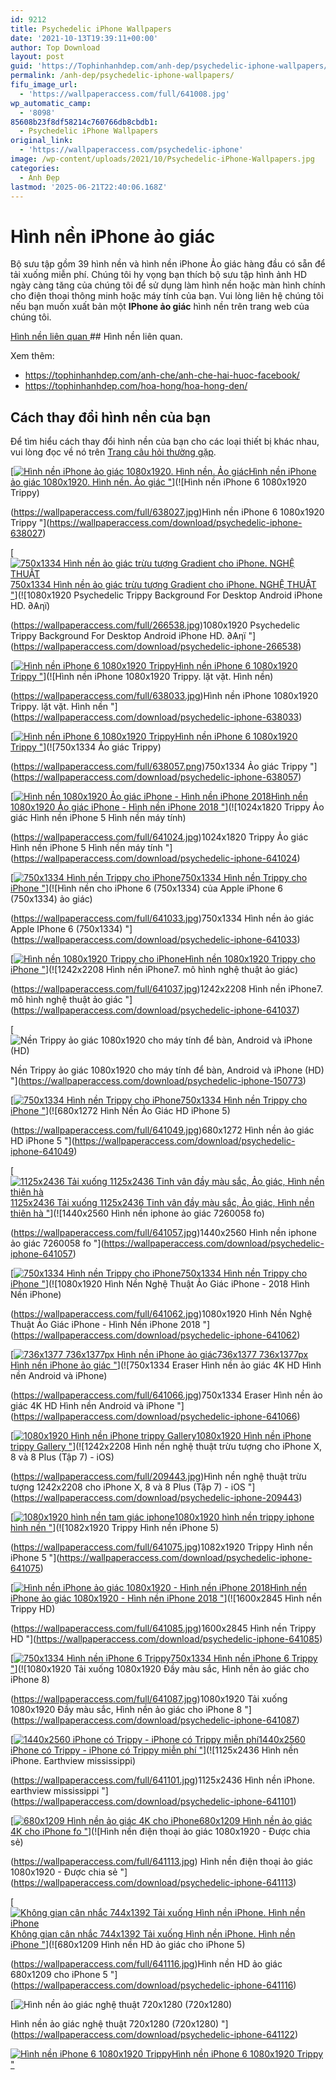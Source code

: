 ```yaml
---
id: 9212
title: Psychedelic iPhone Wallpapers
date: '2021-10-13T19:39:11+00:00'
author: Top Download
layout: post
guid: 'https://Tophinhanhdep.com/anh-dep/psychedelic-iphone-wallpapers/'
permalink: /anh-dep/psychedelic-iphone-wallpapers/
fifu_image_url:
  - 'https://wallpaperaccess.com/full/641008.jpg'
wp_automatic_camp:
  - '8098'
85608b23f8df58214c760766db8cbdb1:
  - Psychedelic iPhone Wallpapers
original_link:
  - 'https://wallpaperaccess.com/psychedelic-iphone'
image: /wp-content/uploads/2021/10/Psychedelic-iPhone-Wallpapers.jpg
categories:
  - Ảnh Đẹp
lastmod: '2025-06-21T22:40:06.168Z'
---
```

# Hình nền iPhone ảo giác

Bộ sưu tập gồm 39 hình nền và hình nền iPhone Ảo giác hàng đầu có sẵn để tải xuống miễn phí. Chúng tôi hy vọng bạn thích bộ sưu tập hình ảnh HD ngày càng tăng của chúng tôi để sử dụng làm hình nền hoặc màn hình chính cho điện thoại thông minh hoặc máy tính của bạn. Vui lòng liên hệ chúng tôi nếu bạn muốn xuất bản một **IPhone ảo giác** hình nền trên trang web của chúng tôi.

[Hình nền liên quan ](#related) ## Hình nền liên quan.

   
 Xem thêm:

   
- <https://tophinhanhdep.com/anh-che/anh-che-hai-huoc-facebook/>
- <https://tophinhanhdep.com/hoa-hong/hoa-hong-den/>

## Cách thay đổi hình nền của bạn

Để tìm hiểu cách thay đổi hình nền của bạn cho các loại thiết bị khác nhau, vui lòng đọc về nó trên [Trang câu hỏi thường gặp](https://tophinhanhdep.com/faq/).

  
[[![Hình nền iPhone ảo giác 1080x1920.  Hình nền.  Ảo giác](https://wallpaperaccess.com/full/641008.jpg)Hình nền iPhone ảo giác 1080x1920. Hình nền. Ảo giác "](https://wallpaperaccess.com/download/psychedelic-iphone-641008)](![Hình nền iPhone 6 1080x1920 Trippy)

(https://wallpaperaccess.com/full/638027.jpg)Hình nền iPhone 6 1080x1920 Trippy "](https://wallpaperaccess.com/download/psychedelic-iphone-638027)

[[![750x1334 Hình nền ảo giác trừu tượng Gradient cho iPhone.  NGHỆ THUẬT](https://wallpaperaccess.com/full/339109.png)750x1334 Hình nền ảo giác trừu tượng Gradient cho iPhone. NGHỆ THUẬT "](https://wallpaperaccess.com/download/psychedelic-iphone-339109)](![1080x1920 Psychedelic Trippy Background For Desktop Android iPhone HD.  ∂Ѧηї)

(https://wallpaperaccess.com/full/266538.jpg)1080x1920 Psychedelic Trippy Background For Desktop Android iPhone HD. ∂Ѧηї "](https://wallpaperaccess.com/download/psychedelic-iphone-266538)

[[![Hình nền iPhone 6 1080x1920 Trippy](https://wallpaperaccess.com/full/641014.jpg)Hình nền iPhone 6 1080x1920 Trippy "](https://wallpaperaccess.com/download/psychedelic-iphone-641014)](![Hình nền iPhone 1080x1920 Trippy.  lặt vặt.  Hình nền)

(https://wallpaperaccess.com/full/638033.jpg)Hình nền iPhone 1080x1920 Trippy. lặt vặt. Hình nền "](https://wallpaperaccess.com/download/psychedelic-iphone-638033)

[[![Hình nền iPhone 6 1080x1920 Trippy](https://wallpaperaccess.com/full/641019.jpg)Hình nền iPhone 6 1080x1920 Trippy "](https://wallpaperaccess.com/download/psychedelic-iphone-641019)](![750x1334 Ảo giác Trippy)

(https://wallpaperaccess.com/full/638057.png)750x1334 Ảo giác Trippy "](https://wallpaperaccess.com/download/psychedelic-iphone-638057)

[[![Hình nền 1080x1920 Ảo giác iPhone - Hình nền iPhone 2018](https://wallpaperaccess.com/full/641023.jpg)Hình nền 1080x1920 Ảo giác iPhone - Hình nền iPhone 2018 "](https://wallpaperaccess.com/download/psychedelic-iphone-641023)](![1024x1820 Trippy Ảo giác Hình nền iPhone 5 Hình nền máy tính)

(https://wallpaperaccess.com/full/641024.jpg)1024x1820 Trippy Ảo giác Hình nền iPhone 5 Hình nền máy tính "](https://wallpaperaccess.com/download/psychedelic-iphone-641024)

[[![750x1334 Hình nền Trippy cho iPhone](https://wallpaperaccess.com/full/641031.jpg)750x1334 Hình nền Trippy cho iPhone "](https://wallpaperaccess.com/download/psychedelic-iphone-641031)](![Hình nền cho iPhone 6 (750x1334) của Apple iPhone 6 (750x1334) ảo giác)

(https://wallpaperaccess.com/full/641033.jpg)750x1334 Hình nền ảo giác Apple IPhone 6 (750x1334) "](https://wallpaperaccess.com/download/psychedelic-iphone-641033)

[[![Hình nền 1080x1920 Trippy cho iPhone](https://wallpaperaccess.com/full/641035.jpg)Hình nền 1080x1920 Trippy cho iPhone "](https://wallpaperaccess.com/download/psychedelic-iphone-641035)](![1242x2208 Hình nền iPhone7.  mô hình nghệ thuật ảo giác)

(https://wallpaperaccess.com/full/641037.jpg)1242x2208 Hình nền iPhone7. mô hình nghệ thuật ảo giác "](https://wallpaperaccess.com/download/psychedelic-iphone-641037)

[![Nền Trippy ảo giác 1080x1920 cho máy tính để bàn, Android và iPhone (HD)](https://wallpaperaccess.com/full/150773.jpg)

Nền Trippy ảo giác 1080x1920 cho máy tính để bàn, Android và iPhone (HD) "](https://wallpaperaccess.com/download/psychedelic-iphone-150773)

[[![750x1334 Hình nền Trippy cho iPhone](https://wallpaperaccess.com/full/641045.jpg)750x1334 Hình nền Trippy cho iPhone "](https://wallpaperaccess.com/download/psychedelic-iphone-641045)](![680x1272 Hình Nền Ảo Giác HD iPhone 5)

(https://wallpaperaccess.com/full/641049.jpg)680x1272 Hình nền ảo giác HD iPhone 5 "](https://wallpaperaccess.com/download/psychedelic-iphone-641049)

[[![1125x2436 Tải xuống 1125x2436 Tinh vân đầy màu sắc, Ảo giác, Hình nền thiên hà](https://wallpaperaccess.com/full/641054.jpg)1125x2436 Tải xuống 1125x2436 Tinh vân đầy màu sắc, Ảo giác, Hình nền thiên hà "](https://wallpaperaccess.com/download/psychedelic-iphone-641054)](![1440x2560 Hình nền iphone ảo giác 7260058 fo)

(https://wallpaperaccess.com/full/641057.jpg)1440x2560 Hình nền iphone ảo giác 7260058 fo "](https://wallpaperaccess.com/download/psychedelic-iphone-641057)

[[![750x1334 Hình nền Trippy cho iPhone](https://wallpaperaccess.com/full/641058.jpg)750x1334 Hình nền Trippy cho iPhone "](https://wallpaperaccess.com/download/psychedelic-iphone-641058)](![1080x1920 Hình Nền Nghệ Thuật Ảo Giác iPhone - 2018 Hình Nền iPhone)

(https://wallpaperaccess.com/full/641062.jpg)1080x1920 Hình Nền Nghệ Thuật Ảo Giác iPhone - Hình Nền iPhone 2018 "](https://wallpaperaccess.com/download/psychedelic-iphone-641062)

[[![736x1377 736x1377px Hình nền iPhone ảo giác](https://wallpaperaccess.com/full/641063.jpg)736x1377 736x1377px Hình nền iPhone ảo giác "](https://wallpaperaccess.com/download/psychedelic-iphone-641063)](![750x1334 Eraser Hình nền ảo giác 4K HD Hình nền Android và iPhone)

(https://wallpaperaccess.com/full/641066.jpg)750x1334 Eraser Hình nền ảo giác 4K HD Hình nền Android và iPhone "](https://wallpaperaccess.com/download/psychedelic-iphone-641066)

[[![1080x1920 Hình nền iPhone trippy Gallery](https://wallpaperaccess.com/full/641068.jpg)1080x1920 Hình nền iPhone trippy Gallery "](https://wallpaperaccess.com/download/psychedelic-iphone-641068)](![1242x2208 Hình nền nghệ thuật trừu tượng cho iPhone X, 8 và 8 Plus (Tập 7) - iOS)

(https://wallpaperaccess.com/full/209443.jpg)Hình nền nghệ thuật trừu tượng 1242x2208 cho iPhone X, 8 và 8 Plus (Tập 7) - iOS "](https://wallpaperaccess.com/download/psychedelic-iphone-209443)

[[![1080x1920 hình nền tam giác iphone](https://wallpaperaccess.com/full/641073.jpg)1080x1920 hình nền trippy iphone hình nền "](https://wallpaperaccess.com/download/psychedelic-iphone-641073)](![1082x1920 Trippy Hình nền iPhone 5)

(https://wallpaperaccess.com/full/641075.jpg)1082x1920 Trippy Hình nền iPhone 5 "](https://wallpaperaccess.com/download/psychedelic-iphone-641075)

[[![Hình nền iPhone ảo giác 1080x1920 - Hình nền iPhone 2018](https://wallpaperaccess.com/full/641078.jpg)Hình nền iPhone ảo giác 1080x1920 - Hình nền iPhone 2018 "](https://wallpaperaccess.com/download/psychedelic-iphone-641078)](![1600x2845 Hình nền Trippy HD)

(https://wallpaperaccess.com/full/641085.jpg)1600x2845 Hình nền Trippy HD "](https://wallpaperaccess.com/download/psychedelic-iphone-641085)

[[![750x1334 Hình nền iPhone 6 Trippy](https://wallpaperaccess.com/full/638124.jpg)750x1334 Hình nền iPhone 6 Trippy "](https://wallpaperaccess.com/download/psychedelic-iphone-638124)](![1080x1920 Tải xuống 1080x1920 Đầy màu sắc, Hình nền ảo giác cho iPhone 8)

(https://wallpaperaccess.com/full/641087.jpg)1080x1920 Tải xuống 1080x1920 Đầy màu sắc, Hình nền ảo giác cho iPhone 8 "](https://wallpaperaccess.com/download/psychedelic-iphone-641087)

[[![1440x2560 iPhone có Trippy - iPhone có Trippy miễn phí](https://wallpaperaccess.com/full/641091.jpg)1440x2560 iPhone có Trippy - iPhone có Trippy miễn phí "](https://wallpaperaccess.com/download/psychedelic-iphone-641091)](![1125x2436 Hình nền iPhone.  Earthview mississippi)

(https://wallpaperaccess.com/full/641101.jpg)1125x2436 Hình nền iPhone. earthview mississippi "](https://wallpaperaccess.com/download/psychedelic-iphone-641101)

[[![680x1209 Hình nền ảo giác 4K cho iPhone](https://wallpaperaccess.com/full/641106.jpg)680x1209 Hình nền ảo giác 4K cho iPhone fo "](https://wallpaperaccess.com/download/psychedelic-iphone-641106)](![Hình nền điện thoại ảo giác 1080x1920 - Được chia sẻ)

(https://wallpaperaccess.com/full/641113.jpg) Hình nền điện thoại ảo giác 1080x1920 - Được chia sẻ "](https://wallpaperaccess.com/download/psychedelic-iphone-641113)

[[![Không gian cân nhắc 744x1392 Tải xuống Hình nền iPhone.  Hình nền iPhone](https://wallpaperaccess.com/full/641114.jpg)Không gian cân nhắc 744x1392 Tải xuống Hình nền iPhone. Hình nền iPhone "](https://wallpaperaccess.com/download/psychedelic-iphone-641114)](![680x1209 Hình nền HD ảo giác cho iPhone 5)

(https://wallpaperaccess.com/full/641116.jpg)Hình nền HD ảo giác 680x1209 cho iPhone 5 "](https://wallpaperaccess.com/download/psychedelic-iphone-641116)

[![Hình nền ảo giác nghệ thuật 720x1280 (720x1280)](https://wallpaperaccess.com/full/641122.jpg)

Hình nền ảo giác nghệ thuật 720x1280 (720x1280) "](https://wallpaperaccess.com/download/psychedelic-iphone-641122)

[![Hình nền iPhone 6 1080x1920 Trippy](https://wallpaperaccess.com/full/641127.jpg)Hình nền iPhone 6 1080x1920 Trippy "](https://wallpaperaccess.com/download/psychedelic-iphone-641127)
